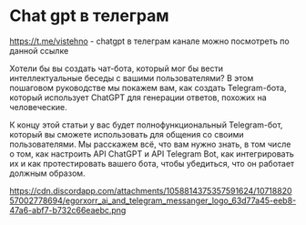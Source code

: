 <h1>Chat gpt в телеграм</h1>

https://t.me/vistehno - chatgpt в телеграм канале можно посмотреть по данной ссылке

Хотели бы вы создать чат-бота, который мог бы вести интеллектуальные беседы с вашими пользователями? В этом пошаговом руководстве мы покажем вам, как создать Telegram-бота, который использует ChatGPT для генерации ответов, похожих на человеческие.



К концу этой статьи у вас будет полнофункциональный Telegram-бот, который вы сможете использовать для общения со своими пользователями. Мы расскажем всё, что вам нужно знать, в том числе о том, как настроить API ChatGPT и API Telegram Bot, как интегрировать их и как протестировать вашего бота, чтобы убедиться, что он работает должным образом.

https://cdn.discordapp.com/attachments/1058814375357591624/1071882057002778694/egorxorr_ai_and_telegram_messanger_logo_63d77a45-eeb8-47a6-abf7-b732c66eaebc.png
